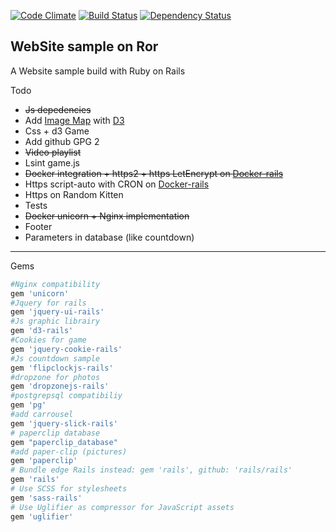 [![Code Climate](https://codeclimate.com/github/Exocen/Website/badges/gpa.svg)](https://codeclimate.com/github/Exocen/Website) [![Build Status](https://travis-ci.org/Exocen/Website.svg?branch=master)](https://travis-ci.org/Exocen/Website)
[![Dependency Status](https://gemnasium.com/Exocen/Website.svg)](https://gemnasium.com/Exocen/Website)

WebSite sample on Ror
------------

A Website sample build with Ruby on Rails

Todo
* ~~Js depedencies~~
* Add [Image Map](https://github.com/vogievetsky/KoalasToTheMax) with [D3](https://github.com/mbostock/d3)
* Css + d3 Game
* Add github GPG 2
* ~~Video playlist~~
* Lsint game.js
* ~~Docker integration + https2 + https LetEncrypt on [Docker-rails](https://github.com/exocen/docker-rails)~~
* Https script-auto with CRON on [Docker-rails](https://github.com/exocen/docker-rails)
* Https on Random Kitten
* Tests
* ~~Docker unicorn + Nginx implementation~~
* Footer
* Parameters in database (like countdown)

---

Gems

```ruby
#Nginx compatibility
gem 'unicorn'
#Jquery for rails
gem 'jquery-ui-rails'
#Js graphic librairy
gem 'd3-rails'
#Cookies for game
gem 'jquery-cookie-rails'
#Js countdown sample
gem 'flipclockjs-rails'
#dropzone for photos
gem 'dropzonejs-rails'
#postgrepsql compatibiliy
gem 'pg'
#add carrousel
gem 'jquery-slick-rails'
# paperclip database
gem "paperclip_database"
#add paper-clip (pictures)
gem 'paperclip'
# Bundle edge Rails instead: gem 'rails', github: 'rails/rails'
gem 'rails'
# Use SCSS for stylesheets
gem 'sass-rails'
# Use Uglifier as compressor for JavaScript assets
gem 'uglifier'
```
